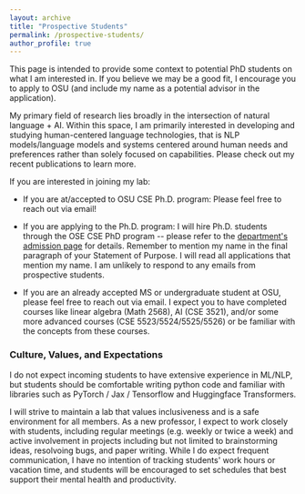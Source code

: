 ```yaml
---
layout: archive
title: "Prospective Students"
permalink: /prospective-students/
author_profile: true
---
```


This page is intended to provide some context to potential PhD students on what I am interested in. If you believe we may be a good fit, I encourage you to apply to OSU (and include my name as a potential advisor in the application). 

My primary field of research lies broadly in the intersection of natural language + AI. Within this space, I am primarily interested in developing and studying human-centered language technologies, that is NLP models/language models and systems centered around human needs and preferences rather than solely focused on capabilities. Please check out my recent publications to learn more. 

If you are interested in joining my lab:

* If you are at/accepted to OSU CSE Ph.D. program: Please feel free to reach out via email!

* If you are applying to the Ph.D. program: I will hire Ph.D. students through the OSE CSE PhD program -- please refer to the [department's admission page](https://cse.osu.edu/prospective-students/graduate/cse-graduate-admissions) for details. Remember to mention my name in the final paragraph of your Statement of Purpose. I will read all applications that mention my name. I am unlikely to respond to any emails from prospective students.

* If you are an already accepted MS or undergraduate student at OSU, please feel free to reach out via email. I expect you to have completed courses like linear algebra (Math 2568), AI (CSE 3521), and/or some more advanced courses (CSE 5523/5524/5525/5526) or be familiar with the concepts from these courses.

### Culture, Values, and Expectations

I do not expect incoming students to have extensive experience in ML/NLP, but students should be comfortable writing python code and familiar with libraries such as PyTorch / Jax / Tensorflow and Huggingface Transformers. 

I will strive to maintain a lab that values inclusiveness and is a safe environment for all members. As a new professor, I expect to work closely with students, including regular meetings (e.g. weekly or twice a week) and active involvement in projects including but not limited to brainstorming ideas, resolvoing bugs, and paper writing. While I do expect frequent communication, I have no intention of tracking students' work hours or vacation time, and students will be encouraged to set schedules that best support their mental health and productivity. 
